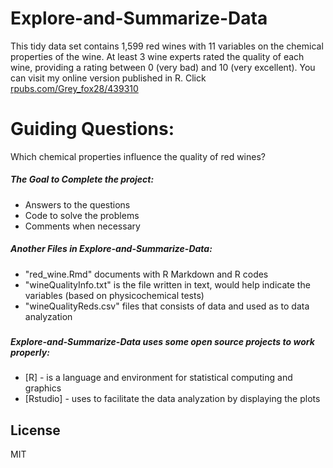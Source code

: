 # Explore-and-Summarize-Data

This tidy data set contains 1,599 red wines with 11 variables on the chemical properties of the wine. 
At least 3 wine experts rated the quality of each wine, providing a rating between 0 (very bad) and 10 (very excellent).
You can visit my online version published in R. Click <a href="http://rpubs.com/Grey_fox28/red-wine-quality
">rpubs.com/Grey_fox28/439310
</a>



# Guiding Questions:

Which chemical properties influence the quality of red wines?

##### The Goal to Complete the project:
  
  - Answers to the questions
  - Code to solve the problems 
  - Comments when necessary

##### Another Files in Explore-and-Summarize-Data:

  - "red_wine.Rmd" documents with R Markdown and R codes 
  - "wineQualityInfo.txt" is the file written in text, would help indicate the variables (based on physicochemical tests) 
  - "wineQualityReds.csv" files that consists of data and used as to data analyzation
### 

##### Explore-and-Summarize-Data uses some open source projects to work properly:

* [R] -  is a language and environment for statistical computing and graphics
* [Rstudio] - uses to facilitate the data analyzation by displaying the plots

License
----
MIT
